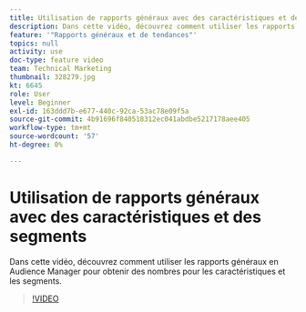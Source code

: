 ```yaml
---
title: Utilisation de rapports généraux avec des caractéristiques et des segments
description: Dans cette vidéo, découvrez comment utiliser les rapports généraux en Audience Manager pour obtenir des nombres pour les caractéristiques et les segments.
feature: '"Rapports généraux et de tendances"'
topics: null
activity: use
doc-type: feature video
team: Technical Marketing
thumbnail: 328279.jpg
kt: 6645
role: User
level: Beginner
exl-id: 163ddd7b-e677-440c-92ca-53ac78e09f5a
source-git-commit: 4b91696f840518312ec041abdbe5217178aee405
workflow-type: tm+mt
source-wordcount: '57'
ht-degree: 0%

---
```


# Utilisation de rapports généraux avec des caractéristiques et des segments

Dans cette vidéo, découvrez comment utiliser les rapports généraux en Audience Manager pour obtenir des nombres pour les caractéristiques et les segments.

>[!VIDEO](https://video.tv.adobe.com/v/328279/?quality=12&learn=on)
